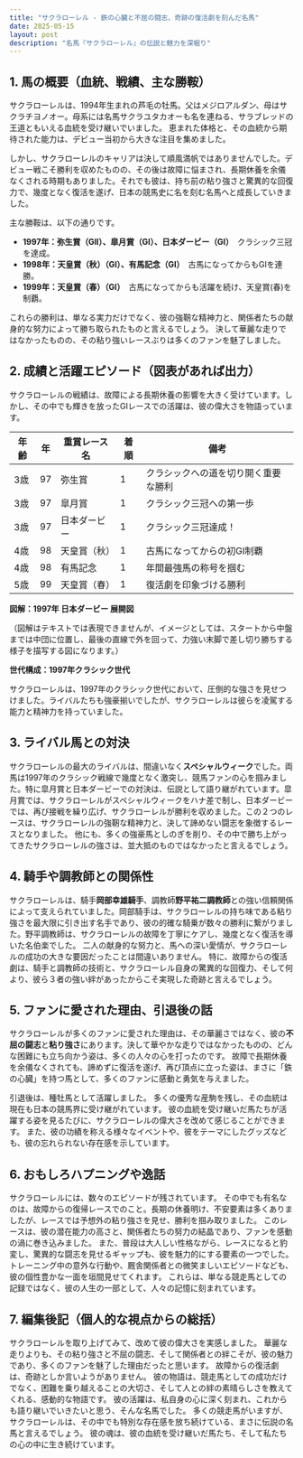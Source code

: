 ```yaml
---
title: "サクラローレル - 鉄の心臓と不屈の闘志、奇跡の復活劇を刻んだ名馬"
date: 2025-05-15
layout: post
description: "名馬『サクラローレル』の伝説と魅力を深堀り"
---
```


## 1. 馬の概要（血統、戦績、主な勝鞍）

サクラローレルは、1994年生まれの芦毛の牡馬。父はメジロアルダン、母はサクラチヨノオー。母系には名馬サクラユタカオーも名を連ねる、サラブレッドの王道ともいえる血統を受け継いでいました。  恵まれた体格と、その血統から期待された能力は、デビュー当初から大きな注目を集めました。

しかし、サクラローレルのキャリアは決して順風満帆ではありませんでした。デビュー戦こそ勝利を収めたものの、その後は故障に悩まされ、長期休養を余儀なくされる時期もありました。それでも彼は、持ち前の粘り強さと驚異的な回復力で、幾度となく復活を遂げ、日本の競馬史に名を刻む名馬へと成長していきました。

主な勝鞍は、以下の通りです。

* **1997年：弥生賞（GII）、皐月賞（GI）、日本ダービー（GI）**　クラシック三冠を達成。
* **1998年：天皇賞（秋）（GI）、有馬記念（GI）**　古馬になってからもGIを連勝。
* **1999年：天皇賞（春）（GI）**　古馬になってからも活躍を続け、天皇賞(春)を制覇。

これらの勝利は、単なる実力だけでなく、彼の強靭な精神力と、関係者たちの献身的な努力によって勝ち取られたものと言えるでしょう。  決して華麗な走りではなかったものの、その粘り強いレースぶりは多くのファンを魅了しました。


## 2. 成績と活躍エピソード（図表があれば出力）

サクラローレルの戦績は、故障による長期休養の影響を大きく受けています。しかし、その中でも輝きを放ったGIレースでの活躍は、彼の偉大さを物語っています。

| 年齢 | 年  | 重賞レース名       | 着順 | 備考                                                                     |
|-----|----|--------------------|-----|--------------------------------------------------------------------------|
| 3歳 | 97 | 弥生賞               | 1   | クラシックへの道を切り開く重要な勝利                                               |
| 3歳 | 97 | 皐月賞               | 1   | クラシック三冠への第一歩                                                       |
| 3歳 | 97 | 日本ダービー           | 1   | クラシック三冠達成！                                                           |
| 4歳 | 98 | 天皇賞（秋）         | 1   | 古馬になってからの初GI制覇                                                   |
| 4歳 | 98 | 有馬記念             | 1   | 年間最強馬の称号を掴む                                                       |
| 5歳 | 99 | 天皇賞（春）         | 1   | 復活劇を印象づける勝利                                                       |


**図解：1997年 日本ダービー 展開図**

（図解はテキストでは表現できませんが、イメージとしては、スタートから中盤までは中団に位置し、最後の直線で外を回って、力強い末脚で差し切り勝ちする様子を描写する図になります。）

**世代構成：1997年クラシック世代**

サクラローレルは、1997年のクラシック世代において、圧倒的な強さを見せつけました。ライバルたちも強豪揃いでしたが、サクラローレルは彼らを凌駕する能力と精神力を持っていました。


## 3. ライバル馬との対決

サクラローレルの最大のライバルは、間違いなく**スペシャルウィーク**でした。両馬は1997年のクラシック戦線で幾度となく激突し、競馬ファンの心を掴みました。特に皐月賞と日本ダービーでの対決は、伝説として語り継がれています。皐月賞では、サクラローレルがスペシャルウィークをハナ差で制し、日本ダービーでは、再び接戦を繰り広げ、サクラローレルが勝利を収めました。この２つのレースは、サクラローレルの強靭な精神力と、決して諦めない闘志を象徴するレースとなりました。  他にも、多くの強豪馬としのぎを削り、その中で勝ち上がってきたサクラローレルの強さは、並大抵のものではなかったと言えるでしょう。


## 4. 騎手や調教師との関係性

サクラローレルは、騎手**岡部幸雄騎手**、調教師**野平祐二調教師**との強い信頼関係によって支えられていました。岡部騎手は、サクラローレルの持ち味である粘り強さを最大限に引き出す名手であり、彼の的確な騎乗が数々の勝利に繋がりました。野平調教師は、サクラローレルの故障を丁寧にケアし、幾度となく復活を導いた名伯楽でした。  二人の献身的な努力と、馬への深い愛情が、サクラローレルの成功の大きな要因だったことは間違いありません。  特に、故障からの復活劇は、騎手と調教師の技術と、サクラローレル自身の驚異的な回復力、そして何より、彼ら３者の強い絆があったからこそ実現した奇跡と言えるでしょう。


## 5. ファンに愛された理由、引退後の話

サクラローレルが多くのファンに愛された理由は、その華麗さではなく、彼の**不屈の闘志**と**粘り強さ**にあります。決して華やかな走りではなかったものの、どんな困難にも立ち向かう姿は、多くの人々の心を打ったのです。  故障で長期休養を余儀なくされても、諦めずに復活を遂げ、再び頂点に立った姿は、まさに「鉄の心臓」を持つ馬として、多くのファンに感動と勇気を与えました。

引退後は、種牡馬として活躍しました。  多くの優秀な産駒を残し、その血統は現在も日本の競馬界に受け継がれています。  彼の血統を受け継いだ馬たちが活躍する姿を見るたびに、サクラローレルの偉大さを改めて感じることができます。  また、彼の功績を称える様々なイベントや、彼をテーマにしたグッズなども、彼の忘れられない存在感を示しています。


## 6. おもしろハプニングや逸話

サクラローレルには、数々のエピソードが残されています。  その中でも有名なのは、故障からの復帰レースでのこと。長期の休養明け、不安要素は多くありましたが、レースでは予想外の粘り強さを見せ、勝利を掴み取りました。  このレースは、彼の潜在能力の高さと、関係者たちの努力の結晶であり、ファンを感動の渦に巻き込みました。  また、普段は大人しい性格ながら、レースになると豹変し、驚異的な闘志を見せるギャップも、彼を魅力的にする要素の一つでした。  トレーニング中の意外な行動や、厩舎関係者との微笑ましいエピソードなども、彼の個性豊かな一面を垣間見せてくれます。  これらは、単なる競走馬としての記録ではなく、彼の人生の一部として、人々の記憶に刻まれています。


## 7. 編集後記（個人的な視点からの総括）

サクラローレルを取り上げてみて、改めて彼の偉大さを実感しました。  華麗な走りよりも、その粘り強さと不屈の闘志、そして関係者との絆こそが、彼の魅力であり、多くのファンを魅了した理由だったと思います。  故障からの復活劇は、奇跡としか言いようがありません。  彼の物語は、競走馬としての成功だけでなく、困難を乗り越えることの大切さ、そして人との絆の素晴らしさを教えてくれる、感動的な物語です。  彼の活躍は、私自身の心に深く刻まれ、これからも語り継いでいきたいと思う、そんな名馬でした。  多くの競走馬がいますが、サクラローレルは、その中でも特別な存在感を放ち続けている、まさに伝説の名馬と言えるでしょう。  彼の魂は、彼の血統を受け継いだ馬たち、そして私たちの心の中に生き続けています。
